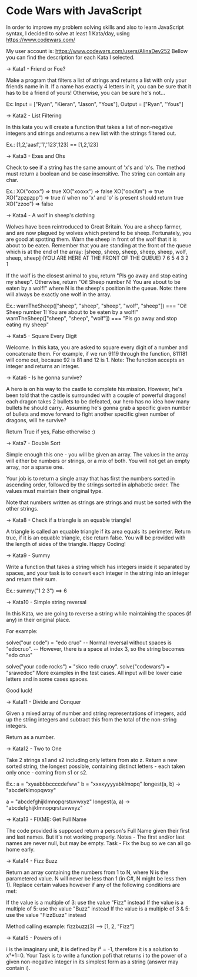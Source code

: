 # Code Wars with JavaScript

In order to improve my problem solving skills and also to learn JavaScript syntax, I decided to solve at least 1 Kata/day, using https://www.codewars.com/

My user account is: https://www.codewars.com/users/AlinaDev252
Bellow you can find the description for each Kata I selected.

-> Kata1 - Friend or Foe?

Make a program that filters a list of strings and returns a list with only your friends name in it.
If a name has exactly 4 letters in it, you can be sure that it has to be a friend of yours! Otherwise, you can be sure he's not...

Ex: Input = ["Ryan", "Kieran", "Jason", "Yous"], Output = ["Ryan", "Yous"]

-> Kata2 - List Filtering

In this kata you will create a function that takes a list of non-negative integers and strings and returns a new list with the strings filtered out.

Ex.: [1,2,'aasf','1','123',123] == [1,2,123]

-> Kata3 - Exes and Ohs

Check to see if a string has the same amount of 'x's and 'o's. The method must return a boolean and be case insensitive. The string can contain any char.

Ex.:
XO("ooxx") => true
XO("xooxx") => false
XO("ooxXm") => true
XO("zpzpzpp") => true // when no 'x' and 'o' is present should return true
XO("zzoo") => false

-> Kata4 - A wolf in sheep's clothing

Wolves have been reintroduced to Great Britain. You are a sheep farmer, and are now plagued by wolves which pretend to be sheep. Fortunately, you are good at spotting them.
Warn the sheep in front of the wolf that it is about to be eaten. Remember that you are standing at the front of the queue which is at the end of the array:
[sheep, sheep, sheep, sheep, sheep, wolf, sheep, sheep] (YOU ARE HERE AT THE FRONT OF THE QUEUE)
7 6 5 4 3 2 1

If the wolf is the closest animal to you, return "Pls go away and stop eating my sheep". Otherwise, return "Oi! Sheep number N! You are about to be eaten by a wolf!" where N is the sheep's position in the queue.
Note: there will always be exactly one wolf in the array.

Ex.:
warnTheSheep(["sheep", "sheep", "sheep", "wolf", "sheep"]) === "Oi! Sheep number 1! You are about to be eaten by a wolf!"
warnTheSheep(["sheep", "sheep", "wolf"]) === "Pls go away and stop eating my sheep"

-> Kata5 - Square Every Digit

Welcome. In this kata, you are asked to square every digit of a number and concatenate them.
For example, if we run 9119 through the function, 811181 will come out, because 92 is 81 and 12 is 1.
Note: The function accepts an integer and returns an integer.

-> Kata6 - Is he gonna survive?

A hero is on his way to the castle to complete his mission. However, he's been told that the castle is surrounded with a couple of powerful dragons! each dragon takes 2 bullets to be defeated, our hero has no idea how many bullets he should carry.. Assuming he's gonna grab a specific given number of bullets and move forward to fight another specific given number of dragons, will he survive?

Return True if yes, False otherwise :)

-> Kata7 - Double Sort

Simple enough this one - you will be given an array. The values in the array will either be numbers or strings, or a mix of both. You will not get an empty array, nor a sparse one.

Your job is to return a single array that has first the numbers sorted in ascending order, followed by the strings sorted in alphabetic order. The values must maintain their original type.

Note that numbers written as strings are strings and must be sorted with the other strings.

-> Kata8 - Check if a triangle is an equable triangle!

A triangle is called an equable triangle if its area equals its perimeter. Return true, if it is an equable triangle, else return false. You will be provided with the length of sides of the triangle. Happy Coding!

-> Kata9 - Summy

Write a function that takes a string which has integers inside it separated by spaces, and your task is to convert each integer in the string into an integer and return their sum.

Ex.: summy("1 2 3") ==> 6

-> Kata10 - Simple string reversal

In this Kata, we are going to reverse a string while maintaining the spaces (if any) in their original place.

For example:

solve("our code") = "edo cruo"
-- Normal reversal without spaces is "edocruo".
-- However, there is a space at index 3, so the string becomes "edo cruo"

solve("your code rocks") = "skco redo cruoy".
solve("codewars") = "srawedoc"
More examples in the test cases. All input will be lower case letters and in some cases spaces.

Good luck!

-> Kata11 - Divide and Conquer

Given a mixed array of number and string representations of integers, add up the string integers and subtract this from the total of the non-string integers.

Return as a number.

-> Kata12 - Two to One

Take 2 strings s1 and s2 including only letters from ato z. Return a new sorted string, the longest possible, containing distinct letters - each taken only once - coming from s1 or s2.

Ex.:
a = "xyaabbbccccdefww"
b = "xxxxyyyyabklmopq"
longest(a, b) -> "abcdefklmopqwxy"

a = "abcdefghijklmnopqrstuvwxyz"
longest(a, a) -> "abcdefghijklmnopqrstuvwxyz"

-> Kata13 - FIXME: Get Full Name

The code provided is supposed return a person's Full Name given their first and last names.
But it's not working properly.
Notes - The first and/or last names are never null, but may be empty.
Task - Fix the bug so we can all go home early.

-> Kata14 - Fizz Buzz

Return an array containing the numbers from 1 to N, where N is the parametered value. N will never be less than 1 (in C#, N might be less then 1).
Replace certain values however if any of the following conditions are met:

If the value is a multiple of 3: use the value "Fizz" instead
If the value is a multiple of 5: use the value "Buzz" instead
If the value is a multiple of 3 & 5: use the value "FizzBuzz" instead

Method calling example:
fizzbuzz(3) --> [1, 2, "Fizz"]

-> Kata15 - Powers of i

i is the imaginary unit, it is defined by i² = -1, therefore it is a solution to x²+1=0.
Your Task
is to write a function pofi that returns i to the power of a given non-negative integer in its simplest form as a string (answer may contain i).
